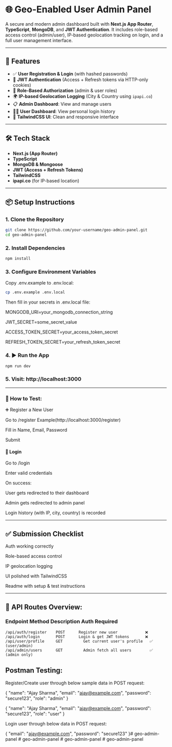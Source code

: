 # 🌐 Geo-Enabled User Admin Panel

A secure and modern admin dashboard built with **Next.js App Router**, **TypeScript**, **MongoDB**, and **JWT Authentication**. It includes role-based access control (admin/user), IP-based geolocation tracking on login, and a full user management interface.

---

## 🚀 Features

- ✅ **User Registration & Login** (with hashed passwords)
- 🔐 **JWT Authentication** (Access + Refresh tokens via HTTP-only cookies)
- 👥 **Role-Based Authorization** (admin & user roles)
- 🌍 **IP-based Geolocation Logging** (City & Country using `ipapi.co`)
- 📋 **Admin Dashboard**: View and manage users
- 🕵️‍♂️ **User Dashboard**: View personal login history
- 🎨 **TailwindCSS UI**: Clean and responsive interface

---

## 🛠️ Tech Stack

- **Next.js (App Router)**
- **TypeScript**
- **MongoDB & Mongoose**
- **JWT (Access + Refresh Tokens)**
- **TailwindCSS**
- **ipapi.co** (for IP-based location)

---

## 📦 Setup Instructions


### 1. Clone the Repository

```bash
git clone https://github.com/your-username/geo-admin-panel.git
cd geo-admin-panel
```

### 2. Install Dependencies
```bash
npm install
```

### 3. Configure Environment Variables
Copy .env.example to .env.local:

```bash
cp .env.example .env.local
```

Then fill in your secrets in .env.local file:

MONGODB_URI=your_mongodb_connection_string

JWT_SECRET=some_secret_value

ACCESS_TOKEN_SECRET=your_access_token_secret

REFRESH_TOKEN_SECRET=your_refresh_token_secret


### 4. ▶️ Run the App

```bash
npm run dev
```
### 5. Visit: http://localhost:3000

---------------------------------------------

### 🧪 How to Test:

➕ Register a New User

Go to /register
Example(http://localhost:3000/register)

Fill in Name, Email, Password

Submit

#### 🔐 Login
Go to /login

Enter valid credentials

On success:

User gets redirected to their dashboard

Admin gets redirected to admin panel

Login history (with IP, city, country) is recorded

---

## ✅ Submission Checklist
 Auth working correctly

 Role-based access control

 IP geolocation logging

 UI polished with TailwindCSS

 Readme with setup & test instructions

 ---

## 🔐 API Routes Overview:
### Endpoint	            Method	    Description	Auth Required
    /api/auth/register    POST	    Register new user            ❌
    /api/auth/login       POST	    Login & get JWT tokens       ❌
    /api/user/profile     GET	      Get current user's profile   ✅ (user/admin)
    /api/admin/users      GET	      Admin fetch all users        ✅ (admin only)


## Postman Testing:
Register/Create user through below sample data in POST request:

{
  "name": "Ajay Sharma",
  "email": "ajay@example.com",
  "password": "secure123",
  "role": "admin"
}

{
  "name": "Ajay Sharma",
  "email": "ajay@example.com",
  "password": "secure123",
  "role": "user"
}

Login user through below data in POST request:

{
  "email": "ajay@example.com",
  "password": "secure123"
}#   g e o - a d m i n - p a n e l 
 
 #   g e o - a d m i n - p a n e l 
 
 #   g e o - a d m i n - p a n e l 
 
 #   g e o - a d m i n - p a n e l 
 
 